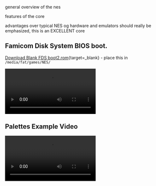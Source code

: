 general overview of the nes

features of the core

advantages over typical NES og hardware and emulators should really be emphasized, this is an EXCELLENT core

## Famicom Disk System BIOS boot.
[Download Blank FDS boot2.rom](files/boot2.rom){target=_blank} - place this in `/media/fat/games/NES/`

![type:video](videos/fdsbios.mp4)

## Palettes Example Video
![type:video](videos/palettes.mp4)
